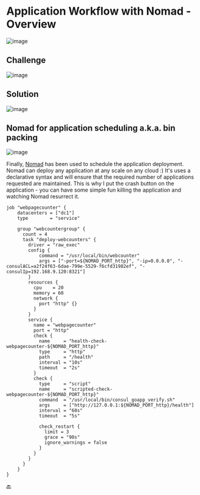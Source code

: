 # Application Workflow with Nomad - Overview

![image](https://user-images.githubusercontent.com/9472095/54201416-e572c800-44cd-11e9-9b3c-795d3df1bdbc.png)

## Challenge

![image](https://user-images.githubusercontent.com/9472095/54204236-181fbf00-44d4-11e9-8b4b-ca2e570bb501.png)

## Solution

![image](https://user-images.githubusercontent.com/9472095/54204270-2b328f00-44d4-11e9-9fbe-20506892da73.png)

## Nomad for application scheduling a.k.a. bin packing

![image](https://user-images.githubusercontent.com/9472095/43806561-585eb1d0-9a9c-11e8-9f03-e0a4282e8d3d.png)

Finally, [Nomad](https://www.nomadproject.io/) has been used to schedule the application deployment. Nomad can deploy any application at any scale on any cloud :)
It's uses a declarative syntax and will ensure that the required number of applications requested are maintained. This is why I put the crash button on the application - you can have some simple fun killing the application and watching Nomad resurrect it.

``` hcl
job "webpagecounter" {
    datacenters = ["dc1"]
    type        = "service"

    group "webcountergroup" {
      count = 4
      task "deploy-webcounters" {
        driver = "raw_exec"
        config {
            command = "/usr/local/bin/webcounter"
            args = ["-port=${NOMAD_PORT_http}", "-ip=0.0.0.0", "-consulACL=a2f24f63-6dae-799e-5529-f6cfd31982ef", "-consulIp=192.168.9.120:8321"]
        }
        resources {
          cpu    = 20
          memory = 60
          network {
            port "http" {}
          }
        }
        service {
          name = "webpagecounter"
          port = "http"
          check {
            name     = "health-check-webpagecounter-${NOMAD_PORT_http}"
            type     = "http"
            path     = "/health"
            interval = "10s"
            timeout  = "2s"
          }
          check {
            type     = "script"
            name     = "scripted-check-webpagecounter-${NOMAD_PORT_http}"
            command  = "/usr/local/bin/consul_goapp_verify.sh"
            args     = ["http://127.0.0.1:${NOMAD_PORT_http}/health"]
            interval = "60s"
            timeout  = "5s"

            check_restart {
              limit = 3
              grace = "90s"
              ignore_warnings = false
            }
          }
        }
      }
    }
}
```

[:back:](../../ReadMe.md)
